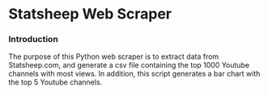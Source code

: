 # Statsheep Web Scraper

### Introduction

The purpose of this Python web scraper is to extract data from Statsheep.com, and generate a 
csv file containing the top 1000 Youtube channels with most views. In addition, this script 
generates a bar chart with the top 5 Youtube channels.  
